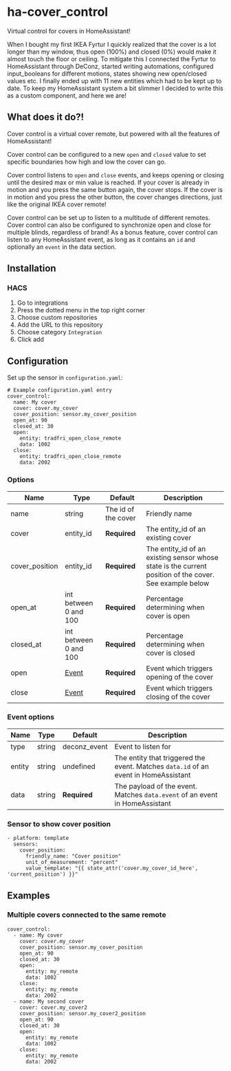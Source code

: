 # ha-cover_control
Virtual control for covers in HomeAssistant!

When I bought my first IKEA Fyrtur I quickly realized that the cover is a lot longer than my window, thus open (100%) and closed (0%) would make it almost touch the floor or ceiling. To mitigate this I connected the Fyrtur to HomeAssistant through DeConz, started writing automations, configured input_booleans for different motions, states showing new open/closed values etc. I finally ended up with 11 new entities which had to be kept up to date. To keep my HomeAssistant system a bit slimmer I decided to write this as a custom component, and here we are!

## What does it do?!
Cover control is a virtual cover remote, but powered with all the features of HomeAssistant!

Cover control can be configured to a new `open` and `closed` value to set specific boundaries how high and low the cover can go.

Cover control listens to `open` and `close` events, and keeps opening or closing until the desired max or min value is reached. If your cover is already in motion and you press the same button again, the cover stops. If the cover is in motion and you press the other button, the cover changes directions, just like the original IKEA cover remote!

Cover control can be set up to listen to a multitude of different remotes. Cover control can also be configured to synchronize open and close for multiple blinds, regardless of brand! As a bonus feature, cover control can listen to any HomeAssistant event, as long as it contains an `id` and optionally an `event` in the data section.

## Installation

### HACS
1. Go to integrations
2. Press the dotted menu in the top right corner
3. Choose custom repositories
4. Add the URL to this repository
5. Choose category `Integration`
6. Click add


## Configuration
Set up the sensor in `configuration.yaml`:
~~~~
# Example configuration.yaml entry
cover_control:
  name: My cover
  cover: cover.my_cover
  cover_position: sensor.my_cover_position
  open_at: 90
  closed_at: 30
  open:
    entity: tradfri_open_close_remote
    data: 1002
  close:
    entity: tradfri_open_close_remote
    data: 2002
~~~~


### Options
| Name           | Type                    | Default             | Description
| ----           | ----                    | -------             | -----------
| name           | string                  | The id of the cover | Friendly name
| cover          | entity_id               | **Required**        | The entity_id of an existing cover
| cover_position | entity_id               | **Required**        | The entity_id of an existing sensor whose state is the current position of the cover. See example below
| open_at        | int between 0 and 100   | **Required**        | Percentage determining when cover is open
| closed_at      | int between 0 and 100   | **Required**        | Percentage determining when cover is closed
| open           | [Event](#event-options) | **Required**        | Event which triggers opening of the cover
| close          | [Event](#event-options) | **Required**        | Event which triggers closing of the cover


### Event options
| Name   | Type   | Default      | Description
| ----   | ----   | -------      | -----------
| type   | string | deconz_event | Event to listen for
| entity | string | undefined    | The entity that triggered the event. Matches `data.id` of an event in HomeAssistant
| data   | string | **Required** | The payload of the event. Matches `data.event` of an event in HomeAssistant


### Sensor to show cover position
~~~
- platform: template
  sensors:
    cover_position:
      friendly_name: "Cover position"
      unit_of_measurement: "percent"
      value_template: "{{ state_attr('cover.my_cover_id_here', 'current_position') }}"
~~~

## Examples

### Multiple covers connected to the same remote
~~~
cover_control:
  - name: My cover
    cover: cover.my_cover
    cover_position: sensor.my_cover_position
    open_at: 90
    closed_at: 30
    open:
      entity: my_remote
      data: 1002
    close:
      entity: my_remote
      data: 2002
  - name: My second cover
    cover: cover.my_cover2
    cover_position: sensor.my_cover2_position
    open_at: 90
    closed_at: 30
    open:
      entity: my_remote
      data: 1002
    close:
      entity: my_remote
      data: 2002
~~~
